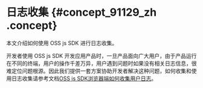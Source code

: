 # 日志收集 {#concept_91129_zh .concept}

本文介绍如何使用 OSS js SDK 进行日志收集。

开发者使用 OSS js SDK 开发应用产品时，一旦产品面向广大用户，由于产品运行在不同的终端，用户的操作千差万异，用户遇到问题时如果没有相关日志信息，很难定位问题根源。因此我们提供一套方案协助开发者解决这种问题，如何收集和使用日志收集请参考文档[OSS js SDK浏览器端如何收集用户日志](https://github.com/luozhang002/oss-js-sdk-log)。

